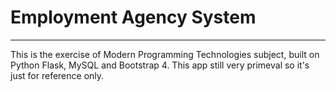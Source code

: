 # Employment Agency System
---
This is the exercise of Modern Programming Technologies subject, built on Python Flask, MySQL and Bootstrap 4. This app still very primeval so it's just for reference only.

